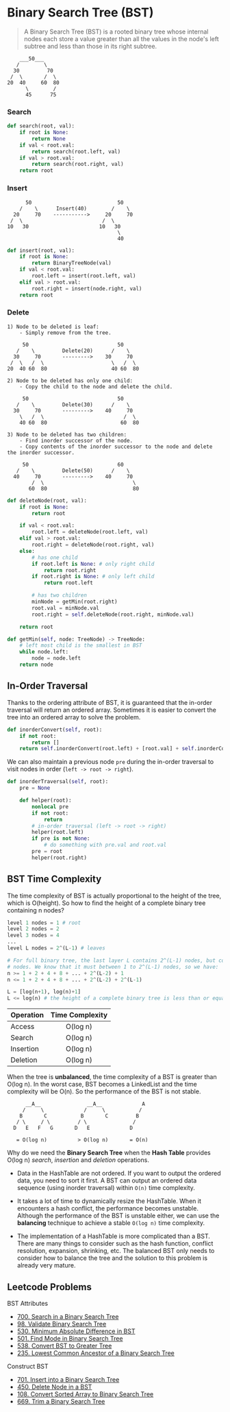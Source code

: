 # Binary Search Tree (BST)

> A Binary Search Tree (BST) is a rooted binary tree whose internal nodes each store a value greater than all the values in the node's left subtree and less than those in its right subtree.

```
    ___50___
   /        \
  30         70
 /  \       /  \
20  40     60  80
      \        /
      45      75
```

### Search
```py
def search(root, val):
    if root is None:
        return None
    if val < root.val:
        return search(root.left, val)
    if val > root.val:
        return search(root.right, val)
    return root
```

### Insert
```
      50                            50
    /    \      Insert(40)        /    \
  20     70    ----------->     20     70
 /  \                          /  \
10   30                       10   30
                                    \
                                    40
```
```py
def insert(root, val):
    if root is None:
        return BinaryTreeNode(val)
    if val < root.val:
        root.left = insert(root.left, val)
    elif val > root.val:
        root.right = insert(node.right, val)
    return root
```

### Delete
```
1) Node to be deleted is leaf:
    - Simply remove from the tree.

     50                             50
   /    \         Delete(20)      /    \
  30     70       --------->    30     70
 /  \   /  \                      \   /  \
20  40 60  80                     40 60  80

2) Node to be deleted has only one child:
    - Copy the child to the node and delete the child.

     50                             50
   /    \         Delete(30)      /    \
  30     70       --------->    40     70
    \   /  \                          /  \
    40 60  80                        60  80

3) Node to be deleted has two children:
    - Find inorder successor of the node.
    - Copy contents of the inorder successor to the node and delete the inorder successor.

     50                             60
   /    \         Delete(50)      /    \
  40     70       --------->    40     70
        /  \                             \
       60  80                            80
```
```py
def deleteNode(root, val):
    if root is None:
        return root

    if val < root.val:
        root.left = deleteNode(root.left, val)
    elif val > root.val:
        root.right = deleteNode(root.right, val)
    else:
        # has one child
        if root.left is None: # only right child
            return root.right
        if root.right is None: # only left child
            return root.left

        # has two children
        minNode = getMin(root.right)
        root.val = minNode.val
        root.right = self.deleteNode(root.right, minNode.val)

    return root

def getMin(self, node: TreeNode) -> TreeNode:
    # left most child is the smallest in BST
    while node.left:
        node = node.left
    return node
```

## In-Order Traversal

Thanks to the ordering attribute of BST, it is guaranteed that the in-order traversal will return an ordered array. Sometimes it is easier to convert the tree into an ordered array to solve the problem.
```py
def inorderConvert(self, root):
    if not root:
        return []
    return self.inorderConvert(root.left) + [root.val] + self.inorderConvert(root.right)
```

We can also maintain a previous node `pre` during the in-order traversal to visit nodes in order (`left -> root -> right`).
```py
def inorderTraversal(self, root):
    pre = None

    def helper(root):
        nonlocal pre
        if not root:
            return
        # in-order traversal (left -> root -> right)
        helper(root.left)
        if pre is not None:
            # do something with pre.val and root.val
        pre = root
        helper(root.right)
```


## BST Time Complexity

The time complexity of BST is actually proportional to the height of the tree, which is O(height). So how to find the height of a complete binary tree containing n nodes?
```py
level 1 nodes = 1 # root
level 2 nodes = 2
level 3 nodes = 4
...
level L nodes = 2^(L-1) # leaves

# For full binary tree, the last layer L contains 2^(L-1) nodes, but complete binary tree might not have full leave
# nodes. We know that it must between 1 to 2^(L-1) nodes, so we have:
n >= 1 + 2 + 4 + 8 + ... + 2^(L-2) + 1
n <= 1 + 2 + 4 + 8 + ... + 2^(L-2) + 2^(L-1)

L = [log(n+1), log(n)+1]
L <= log(n) # the height of a complete binary tree is less than or equal to log(n)
```

| Operation  | Time Complexity |
| ---------- | :-------------: |
| Access     | O(log n)        |
| Search     | O(log n)        |
| Insertion  | O(log n)        |
| Deletion   | O(log n)        |

When the tree is **unbalanced**, the time complexity of a BST is greater than O(log n). In the worst case, BST becomes a LinkedList and the time complexity will be O(n). So the performance of the BST is not stable.
```
      __A__               __A__             A
     /     \             /     \           /
    B       C           B       C         B
   / \     / \         / \               /
  D   E   F   G       D   E             D

   = O(log n)          > O(log n)       = O(n)
```

Why do we need the **Binary Search Tree** when the **Hash Table** provides O(log n) _search_, _insertion_ and _deletion_ operations.

- Data in the HashTable are not ordered. If you want to output the ordered data, you need to sort it first. A BST can output an ordered data sequence (using inorder traversal) within `O(n)` time complexity.

- It takes a lot of time to dynamically resize the HashTable. When it encounters a hash conflict, the performance becomes unstable. Although the performance of the BST is unstable either, we can use the **balancing** technique to achieve a stable `O(log n)` time complexity.

- The implementation of a HashTable is more complicated than a BST. There are many things to consider such as the hash function, conflict resolution, expansion, shrinking, etc. The balanced BST only needs to consider how to balance the tree and the solution to this problem is already very mature.

## Leetcode Problems

BST Attributes
- [700. Search in a Binary Search Tree](https://leetcode.com/problems/search-in-a-binary-search-tree/)
- [98. Validate Binary Search Tree](https://leetcode.com/problems/validate-binary-search-tree/)
- [530. Minimum Absolute Difference in BST](https://leetcode.com/problems/minimum-absolute-difference-in-bst/)
- [501. Find Mode in Binary Search Tree](https://leetcode.com/problems/find-mode-in-binary-search-tree/)
- [538. Convert BST to Greater Tree](https://leetcode.com/problems/convert-bst-to-greater-tree/)
- [235. Lowest Common Ancestor of a Binary Search Tree](https://leetcode.com/problems/lowest-common-ancestor-of-a-binary-search-tree/)

Construct BST
- [701. Insert into a Binary Search Tree](https://leetcode.com/problems/insert-into-a-binary-search-tree/)
- [450. Delete Node in a BST](https://leetcode.com/problems/delete-node-in-a-bst/)
- [108. Convert Sorted Array to Binary Search Tree](https://leetcode.com/problems/convert-sorted-array-to-binary-search-tree/)
- [669. Trim a Binary Search Tree](https://leetcode.com/problems/trim-a-binary-search-tree/)
